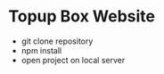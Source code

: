 <h1>Topup Box Website</h1>

<ul>
  <li>git clone repository </li>
  <li>npm install</li>
  <li>open project on local server</li>
</ul>
